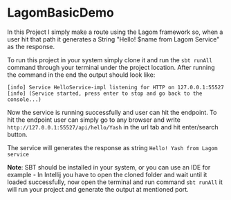 # LagomBasicDemo

In this Project I simply make a route using the Lagom framework so, when a user hit that path it generates a String "Hello! $name from Lagom Service" as the response.

To run this project in your system simply clone it and run the `sbt runAll` command through your terminal under the project location. After running the command in the end the output should look like:
```[info] play.api.Play [] - Application started (Dev) (no global state)
[info] Service HelloService-impl listening for HTTP on 127.0.0.1:55527
[info] (Service started, press enter to stop and go back to the console...)
```

Now the service is running successfully and user can hit the endpoint. To hit the endpoint user can simply go to any browser and write `http://127.0.0.1:55527/api/hello/Yash` in the url tab and hit enter/search button.

The service will generates the response as string `Hello! Yash from Lagom service`

**Note**: SBT should be installed in your system, or you can use an IDE for example - In Intellij you have to open the cloned folder 
and wait until it loaded successfully, 
now open the terminal and run command `sbt runAll` it will run your project and generate the output at mentioned port.